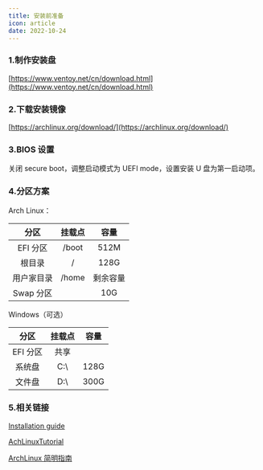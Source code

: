 ```yaml
---
title: 安装前准备
icon: article
date: 2022-10-24
---
```


### 1.制作安装盘

[https://www.ventoy.net/cn/download.html](https://www.ventoy.net/cn/download.html)

### 2.下载安装镜像

[https://archlinux.org/download/](https://archlinux.org/download/)

### 3.BIOS 设置

关闭 secure boot，调整启动模式为 UEFI mode，设置安装 U 盘为第一启动项。

### 4.分区方案

Arch Linux：

|    分区    | 挂载点 |   容量   |
| :--------: | :----: | :------: |
|  EFI 分区  | /boot  |   512M   |
|   根目录   |   /    |   128G   |
| 用户家目录 | /home  | 剩余容量 |
| Swap 分区  |        |   10G    |

Windows（可选）

|   分区   | 挂载点 | 容量 |
| :------: | :----: | :--: |
| EFI 分区 |  共享  |      |
|  系统盘  |  C:\   | 128G |
|  文件盘  |  D:\   | 300G |

### 5.相关链接

[Installation guide](https://wiki.archlinux.org/title/Installation_guide)

[AchLinuxTutorial](https://archlinuxstudio.github.io/ArchLinuxTutorial/#/)

[ArchLinux 简明指南](https://arch.icekylin.online/)

